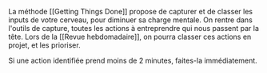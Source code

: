 La méthode [[Getting Things Done]] propose de capturer et de classer les inputs de votre cerveau, pour diminuer sa charge mentale.
On rentre dans l'outils de capture, toutes les actions à entreprendre qui nous passent par la tête.
Lors de la [[Revue hebdomadaire]], on pourra classer ces actions en projet, et les prioriser.

Si une action identifiée prend moins de 2 minutes, faites-la immédiatement.